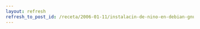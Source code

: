 ```yaml
---
layout: refresh
refresh_to_post_id: /receta/2006-01-11/instalacin-de-nino-en-debian-gnu-linux
---
```

